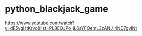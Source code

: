 # python_blackjack_game

https://www.youtube.com/watch?v=dE5vgHtKrvo&list=PL8EQJPo_jL6sYFQemL3zANJ_4ND7gvlNt
